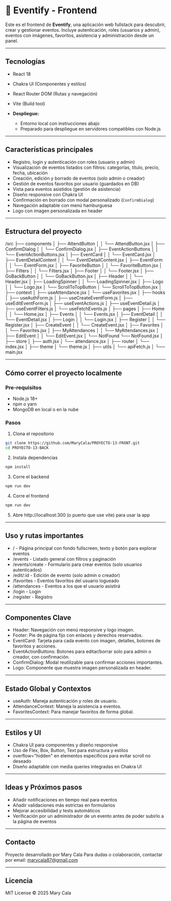 # 🎉 Eventify - Frontend

Este es el frontend de **Eventify**, una aplicación web fullstack para descubrir, crear y gestionar eventos. Incluye autenticación, roles (usuarios y admin), eventos con imágenes, favoritos, asistencia y administración desde un panel.

---

## Tecnologías

- React 18
- Chakra UI (Componentes y estilos)
- React Router DOM (Rutas y navegación)
- Vite (Build tool)

- **Despliegue:**
  - Entorno local con instrucciones abajo
  - Preparado para despliegue en servidores compatibles con Node.js

---

## Características principales

- Registro, login y autenticación con roles (usuario y admin)
- Visualización de eventos listados con filtros: categorías, título, precio, fecha, ubicación
- Creación, edición y borrado de eventos (solo admin o creador)
- Gestión de eventos favoritos por usuario (guardados en DB)
- Vista para eventos asistidos (gestión de asistencia)
- Diseño responsive con Chakra UI
- Confirmación en borrado con modal personalizado (`ConfirmDialog`)
- Navegación adaptable con menú hamburguesa
- Logo con imagen personalizada en header

---

## Estructura del proyecto

/src
├── components
│ ├── AttendButton
│ │ └── AttendButton.jsx
│ ├── ConfirmDialog
│ │ └── ConfirmDialog.jsx
│ ├── EventActionButtons
│ │ └── EventActionButtons.jsx
│ ├── EventCard
│ │ └── EventCard.jsx
│ ├── EventDetailContent
│ │ └── EventDetailContent.jsx
│ ├── EventForm
│ │ └── EventForm.jsx
│ ├── FavoriteButton
│ │ └── FavoriteButton.jsx
│ ├── Filters
│ │ └── Filters.jsx
│ ├── Footer
│ │ └── Footer.jsx
│ ├── GoBackButton
│ │ └── GoBackButton.jsx
│ ├── Header
│ │ └── Header.jsx
│ ├── LoadingSpinner
│ │ └── LoadingSpinner.jsx
│ ├── Logo
│ │ └── Logo.jsx
│ └── ScrollToTopButton
│ └── ScrollToTopButton.jsx
│
├── context
│ ├── useAttendance.jsx
│ └── useFavorites.jsx
│
├── hooks
│ ├── useAuthForm.js
│ ├── useCreateEventForm.js
│ ├── useEditEventForm.js
│ ├── useEventActions.js
│ ├── useEventDetail.js
│ ├── useEventFilters.js
│ └── useFetchEvents.js
│
├── pages
│ ├── Home
│ │ └── Home.jsx
│ ├── Events
│ │ └── Events.jsx
│ ├── EventDetail
│ │ └── EventDetail.jsx
│ ├── Login
│ │ └── Login.jsx
│ ├── Register
│ │ └── Register.jsx
│ ├── CreateEvent
│ │ └── CreateEvent.jsx
│ ├── Favorites
│ │ └── Favorites.jsx
│ ├── MyAttendances
│ │ └── MyAttendances.jsx
│ ├── EditEvent
│ │ └── EditEvent.jsx
│ └── NotFound
└── NotFound.jsx
│
├── store
│ ├── auth.jsx
│ └── attendance.jsx
│
├── router
│ └── index.jsx
│
├── theme
│ └── theme.js
│
├── utils
│ └── apiFetch.js
│
└── main.jsx

---

## Cómo correr el proyecto localmente

### Pre-requisitos

- Node.js 18+
- npm o yarn
- MongoDB en local o en la nube

### Pasos

1. Clona el repositorio

```bash
git clone https://github.com/MaryCala/PROYECTO-13-FRONT.git
cd PROYECTO-13-BACK
```

2. Instala dependencias

```bash
npm install
```

3. Corre el backend

```bash
npm run dev
```

4. Corre el frontend

```bash
npm run dev
```

5. Abre http://localhost:300 (o puerto que use vite) para usar la app

---

## Uso y rutas importantes

- / - Página principal con fondo fullscreen, texto y botón para explorar eventos
- /events - Listado general con filtros y paginación
- /events/create - Formulario para crear eventos (solo usuarios autenticados)
- /edit/:id - Edición de evento (solo admin o creador)
- /favorites - Eventos favoritos del usuario logueado
- /attendances - Eventos a los que el usuario asistirá
- /login - Login
- /register - Registro

---

## Componentes Clave

- Header: Navegación con menú responsive y logo imagen.
- Footer: Pie de página fijo con enlaces y derechos reservados.
- EventCard: Tarjeta para cada evento con imagen, detalles, botones de favoritos y acciones.
- EventActionButtons: Botones para editar/borrar solo para admin o creador, con confirmación.
- ConfirmDialog: Modal reutilizable para confirmar acciones importantes.
- Logo: Componente que muestra imagen personalizada en header.

---

## Estado Global y Contextos

- useAuth: Maneja autenticación y roles de usuario.
- AttendanceContext: Maneja la asistencia a eventos.
- FavoritesContext: Para manejar favoritos de forma global.

---

## Estilos y UI

- Chakra UI para componentes y diseño responsive
- Uso de Flex, Box, Button, Text para estructura y estilos
- overflow="hidden" en elementos específicos para evitar scroll no deseado
- Diseño adaptable con media queries integradas en Chakra UI

---

## Ideas y Próximos pasos

- Añadir notificaciones en tiempo real para eventos
- Añadir validaciones más estrictas en formularios
- Mejorar accesibilidad y tests automáticos
- Verificación por un administrador de un evento antes de poder subirlo a la página de eventos

---

## Contacto

Proyecto desarrollado por Mary Cala
Para dudas o colaboración, contactar por email: marycala87@gmail.com

---

## Licencia

MIT License © 2025 Mary Cala
